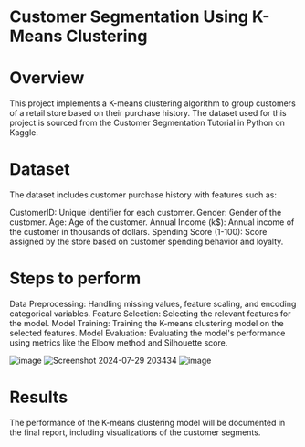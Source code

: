 # Customer Segmentation Using K-Means Clustering

# Overview
This project implements a K-means clustering algorithm to group customers of a retail store based on their purchase history. The dataset used for this project is sourced from the Customer Segmentation Tutorial in Python on Kaggle.

# Dataset
The dataset includes customer purchase history with features such as:

CustomerID: Unique identifier for each customer.
Gender: Gender of the customer.
Age: Age of the customer.
Annual Income (k$): Annual income of the customer in thousands of dollars.
Spending Score (1-100): Score assigned by the store based on customer spending behavior and loyalty.

# Steps to perform

Data Preprocessing: Handling missing values, feature scaling, and encoding categorical variables.
Feature Selection: Selecting the relevant features for the model.
Model Training: Training the K-means clustering model on the selected features.
Model Evaluation: Evaluating the model's performance using metrics like the Elbow method and Silhouette score.

![image](https://github.com/user-attachments/assets/727320b5-ce9c-4802-96cb-4a7af043b324)
![Screenshot 2024-07-29 203434](https://github.com/user-attachments/assets/31ec2942-03eb-4a11-ae29-fd435f5931ca)
![image](https://github.com/user-attachments/assets/91b2dd62-c99d-4a83-96ab-1fe70e283d1d)

# Results
The performance of the K-means clustering model will be documented in the final report, including visualizations of the customer segments.
